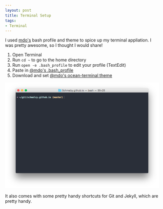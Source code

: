 ```yaml
---
layout: post
title: Terminal Setup
tags:
- Terminal
---
```


I used [mdo's](https://github.com/mdo) bash profile and theme to spice up my terminal appliation. I was pretty awesome, so I thought I would share!

1. Open Terminal
2. Run `cd ~` to go to the home directory
3. Run `open -e .bash_profile` to edit your profile (TextEdit)
4. Paste in [@mdo's .bash_profile](https://github.com/mdo/config/blob/master/.bash_profile)
5. Download and set [@mdo's ocean-terminal theme](https://github.com/mdo/ocean-terminal)

![@mdo Terminal](/img/posts/MdoTerminal.png)

It also comes with some pretty handy shortcuts for Git and Jekyll, which are pretty handy.